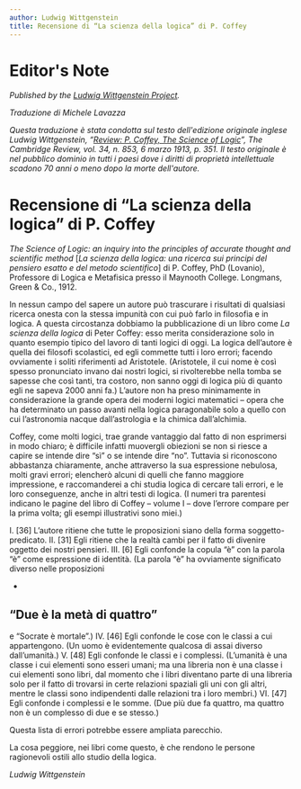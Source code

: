 ```yaml
---
author: Ludwig Wittgenstein
title: Recensione di “La scienza della logica” di P. Coffey
---
```


# Editor's Note

_Published by the [Ludwig Wittgenstein Project](https://www.wittgensteinproject.org/)._

_Traduzione di Michele Lavazza_

_Questa traduzione è stata condotta sul testo dell'edizione originale inglese Ludwig Wittgenstein, “[Review: P. Coffey, The Science of Logic](https://www.wittgensteinproject.org/w/index.php/Review_of_P._Coffey,_The_Science_of_Logic)”, *The Cambridge Review*, vol. 34, n. 853, 6 marzo 1913, p. 351. Il testo originale è nel pubblico dominio in tutti i paesi dove i diritti di proprietà intellettuale scadono 70 anni o meno dopo la morte dell'autore._

# Recensione di “La scienza della logica” di P. Coffey

*The Science of Logic: an inquiry into the principles of accurate thought and scientific method* [*La scienza della logica: una ricerca sui principi del pensiero esatto e del metodo scientifico*] di P. Coffey, PhD (Lovanio), Professore di Logica e Metafisica presso il Maynooth College. Longmans, Green & Co., 1912.

In nessun campo del sapere un autore può trascurare i risultati di qualsiasi ricerca onesta con la stessa impunità con cui può farlo in filosofia e in logica. A questa circostanza dobbiamo la pubblicazione di un libro come *La scienza della logica* di Peter Coffey: esso merita considerazione solo in quanto esempio tipico del lavoro di tanti logici di oggi. La logica dell’autore è quella dei filosofi scolastici, ed egli commette tutti i loro errori; facendo ovviamente i soliti riferimenti ad Aristotele. (Aristotele, il cui nome è così spesso pronunciato invano dai nostri logici, si rivolterebbe nella tomba se sapesse che così tanti, tra costoro, non sanno oggi di logica più di quanto egli ne sapeva 2000 anni fa.) L’autore non ha preso minimamente in considerazione la grande opera dei moderni logici matematici – opera che ha determinato un passo avanti nella logica paragonabile solo a quello con cui l’astronomia nacque dall’astrologia e la chimica dall’alchimia.

Coffey, come molti logici, trae grande vantaggio dal fatto di non esprimersi in modo chiaro; è difficile infatti muovergli obiezioni se non si riesce a capire se intende dire “sì” o se intende dire “no”. Tuttavia si riconoscono abbastanza chiaramente, anche attraverso la sua espressione nebulosa, molti gravi errori; elencherò alcuni di quelli che fanno maggiore impressione, e raccomanderei a chi studia logica di cercare tali errori, e le loro conseguenze, anche in altri testi di logica. (I numeri tra parentesi indicano le pagine del libro di Coffey – volume I – dove l’errore compare per la prima volta; gli esempi illustrativi sono miei.)

I.
[36] L’autore ritiene che tutte le proposizioni siano della forma soggetto-predicato.
II.
[31] Egli ritiene che la realtà cambi per il fatto di divenire oggetto dei nostri pensieri.
III.
[6] Egli confonde la copula “è” con la parola “è” come espressione di identità. (La parola “è” ha ovviamente significato diverso nelle proposizioni

-
“Due è la metà di quattro”
-
e “Socrate è mortale”.)
IV.
[46] Egli confonde le cose con le classi a cui appartengono. (Un uomo è evidentemente qualcosa di assai diverso dall’umanità.)
V.
[48] Egli confonde le classi e i complessi. (L’umanità è una classe i cui elementi sono esseri umani; ma una libreria non è una classe i cui elementi sono libri, dal momento che i libri diventano parte di una libreria solo per il fatto di trovarsi in certe relazioni spaziali gli uni con gli altri, mentre le classi sono indipendenti dalle relazioni tra i loro membri.)
VI.
[47] Egli confonde i complessi e le somme. (Due più due fa quattro, ma quattro non è un complesso di due e se stesso.)

Questa lista di errori potrebbe essere ampliata parecchio.

La cosa peggiore, nei libri come questo, è che rendono le persone ragionevoli ostili allo studio della logica.

*Ludwig Wittgenstein*